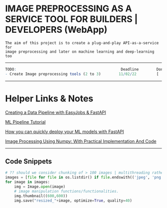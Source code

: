 # IMAGE PREPROCESSING AS A SERVICE TOOL FOR BUILDERS | DEVELOPERS (WebApp)

```text
The aim of this project is to create a plug-and-play API-as-a-service for 
image preprocessing and later on machine learning and deep-learning too
```

---

```R
TODO:                                               Deadline        Done? 
- Create Image preprocessing tools (2 to 3)        11/02/22         [  ]         

```

---

<h1> Helper Links & Notes </h1>

[Creating a Data Pipeline with EasyJobs & FastAPI](https://medium.com/analytics-vidhya/creating-a-data-pipeline-with-easyjobs-fastapi-4e302556f05d#:~:text=Creating%20a%20Data%20Pipeline%20with%20EasyJobs%20%26%20FastAPI,...%207%20Task%20Flow%20...%208%20Conclusion%20)

[ML Pipeline Tutorial](https://www.youtube.com/watch?v=CApCQKuWqBM&ab_channel=CodingEntrepreneurs)

[How you can quickly deploy your ML models with FastAPI](https://towardsdatascience.com/how-you-can-quickly-deploy-your-ml-models-with-fastapi-9428085a87bf)

[Image Processing Using Numpy: With Practical Implementation And Code](https://www.analyticsvidhya.com/blog/2021/05/image-processing-using-numpy-with-practical-implementation-and-code/#:~:text=It%20is%20used%20in%20the,%2DImage%2C%20and%20many%20more.)

---

<h2> Code Snippets </h2>

```python
# ?? should we consider chunking of > 100 images | multithreading rather than a loop. ??
images = [file for file in os.listdir() if file.endswith(('jpeg', 'png', 'jpg'))]
for image in images:
    img = Image.open(image)
    # image manipulation functions/functionalities.
    img.thumbnail((600,600))
    img.save("resized_"+image, optimize=True, quality=40)
```
